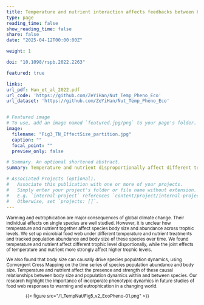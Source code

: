 ```yaml
---
title: Temperature and nutrient interaction affects feedbacks between body size-abundance relationships
type: page
reading_time: false 
show_reading_time: false 
share: false
date: "2025-04-12T00:00:00Z"

weight: 1

doi: "10.1098/rspb.2022.2263"

featured: true

links:
url_pdf: Han_et_al_2022.pdf
url_code: 'https://github.com/ZeYiHan/Nut_Temp_Pheno_Eco'
url_dataset: 'https://github.com/ZeYiHan/Nut_Temp_Pheno_Eco'


# Featured image
# To use, add an image named `featured.jpg/png` to your page's folder. 
image:
  filename: "Fig3_TN_EffectSize_partition.jpg" 
  caption: ""
  focal_point: ""
  preview_only: false

# Summary. An optional shortened abstract.
summary: Temperature and nutrient disproportionally affect different trophic levels, and change the causal effects between body size and population dynamics.

# Associated Projects (optional).
#   Associate this publication with one or more of your projects.
#   Simply enter your project's folder or file name without extension.
#   E.g. `internal-project` references `content/project/internal-project/index.md`.
#   Otherwise, set `projects: []`.
---
```


<span style="font-size: smaller;">

Warming and eutrophication are major consequences of global climate change. Their individual effects on single species are well studied. However, it is unclear how temperature and nutrient together affect species body size and abundance across trophic levels. We set up microbial food web under different temperature and nutrient treatments and tracked population abundance and body size of these species over time. We found temperature and nutrient affect different trophic level disportionally, while the joint effects of temperature and nutrient more strongly affect higher trophic levels. 

We also found that body size can causally drive species population dynamics, using Convergent Cross Mapping on the time series of species population abundance and body size. Temperature and nutrient affect the presence and strength of these causal relationships between body size and population dynamics within and between species. Our research highlight the importance of incorporate phenotypic dynamics in future studies of food web responses to warming and eutrophication in a changing world. 
</span>

<div style="width: 80%; margin: auto;">
{{< figure src="/1_TempNut/Fig5_v2_EcoPheno-01.png" >}}
</div>
